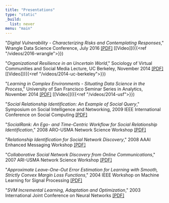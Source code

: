 ```yaml
---
title: "Presentations"
type: "static"
_build:
  list: never
menu: "main"
---
```

"_Digital Vulnerability - Characterizing Risks and Contemplating Responses_," Wrangle Data Science Conference, July 2016 [[PDF]](/assets/presentations/Digital_Vulnerability_WrangleConf_2016.pdf) [[Video]]({{<ref "/videos/2016-wrangle">}})

"_Organizational Resilience in an Uncertain World_," Sociology of Virtual Communities and Social Media Lecture, UC Berkeley, November 2014 [[PDF]](/assets/presentations/Organizational_Resilience_in_an_Uncertain_World_November_2014.pdf) [[Video]]({{<ref "/videos/2014-uc-berkeley">}})

"_Learning in Complex Environments - Situating Data Science in the Process_," University of San Francisco Seminar Series in Analytics, November 2014 [[PDF]](/assets/presentations/Learning_in_Complex_Environments_USFSA_2014.pdf) [[Video]]({{<ref "/videos/2014-usf">}})

"_Social Relationship Identification: An Example of Social Query_," Symposium on Social Intelligence and Networking, 2009 IEEE International Conference on Social Computing [[PDF]](/assets/presentations/SRI_SocialCom09_Final+Notes.pdf)  

"_SocialRank: An Ego- and Time-Centric Workflow for Social Relationship Identification_," 2008 ARO-USMA Network Science Workshop [[PDF]](/assets/presentations/USMA_Network_Science_Workshop_Oct_2008.pdf)  

"_Relationship Identification for Social Network Discovery_," 2008 AAAI Enhanced Messaging Workshop [[PDF]](/assets/presentations/Email08Workshop.pdf)  

"_Collaborative Social Network Discovery from Online Communications_," 2007 ARI-USMA Network Science Workshop [[PDF]](/assets/presentations/ARI_USMA_Presentation_April_07.pdf)  

"_Approximate Leave-One-Out Error Estimation for Learning with Smooth, Strictly Convex Margin Loss Functions_," 2004 IEEE Workshop on Machine Learning for Signal Processing [[PDF]](/assets/presentations/MLSP04_slides.pdf)  

"_SVM Incremental Learning, Adaptation and Optimization_," 2003 International Joint Conference on Neural Networks [[PDF]](/assets/presentations/IJCNN03_slides.pdf)
